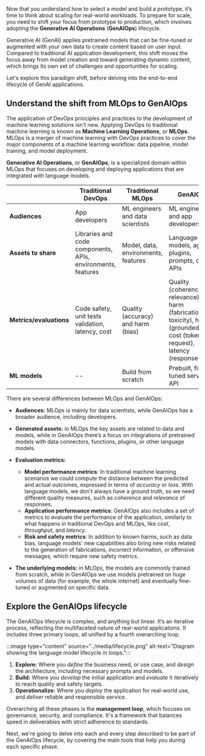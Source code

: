 Now that you understand how to select a model and build a prototype, it’s time to think about scaling for real-world workloads. To prepare for scale, you need to shift your focus from prototype to production, which involves adopting the **Generative AI Operations** (**GenAIOps**) lifecycle.

Generative AI (GenAI) applies pretrained models that can be fine-tuned or augmented with your own data to create content based on user input. Compared to traditional AI application development, this shift moves the focus away from model creation and toward generating dynamic content, which brings its own set of challenges and opportunities for scaling.

Let's explore this paradigm shift, before delving into the end-to-end lifecycle of GenAI applications.

## Understand the shift from MLOps to GenAIOps

The application of DevOps principles and practices to the development of machine learning solutions isn't new. Applying DevOps to traditional machine learning is known as **Machine Learning Operations**, or **MLOps**. MLOps is a merger of machine learning with DevOps practices to cover the major components of a machine learning workflow: data pipeline, model training, and model deployment.

**Generative AI Operations**, or **GenAIOps**, is a specialized domain within MLOps that focuses on developing and deploying applications that are integrated with language models.

|   | Traditional DevOps | Traditional MLOps| GenAIOps|
|---|---|---|---|
|**Audiences**| App developers|ML engineers and data scientists| ML engineers and app developers|
|**Assets to share**|Libraries and code components, APIs, environments, features|Model, data, environments, features| Language models, agents, plugins, prompts, chains, APIs|
|**Metrics/evaluations**| Code safety, unit tests validation, latency, cost| Quality (accuracy) and harm (bias)|Quality (coherence, relevance), harm (fabrications, toxicity), honest (groundedness), cost (token per request), latency (response time)|
|**ML models**| -- | Build from scratch|Prebuilt, fine-tuned serves as API|

There are several differences between MLOps and GenAIOps:​

- **Audiences:** MLOps is mainly for data scientists, while GenAIOps has a broader audience, including developers.​​
- **Generated assets:** in MLOps the key assets are related to data and models, while in GenAIOps there’s a focus on integrations of pretrained models with data connectors, functions, plugins, or other language models.
- **Evaluation metrics:**

    - **Model performance metrics**: In traditional machine learning scenarios we could compute the distance between the predicted and actual outcomes, expressed in terms of *accuracy* or *loss*. With language models, we don't always have a ground truth, so we need different quality measures, such as *coherence* and *relevance* of responses.
    - **Application performance metrics**:​ GenAIOps also includes a set of metrics to evaluate the performance of the application, similarly to what happens in traditional DevOps and MLOps, like *cost*, *throughput*, and *latency*.
    - **Risk and safety metrics**: In addition to known harms, such as data bias, language models' new capabilities also bring new risks related to the generation of fabrications, incorrect information, or offensive messages, which require new safety metrics.

- **The underlying models:** in MLOps, the models are commonly trained from scratch, while in GenAIOps we use models pretrained​ on huge volumes of data (for example, the whole internet) and eventually fine-tuned or augmented on specific data.​

## Explore the GenAIOps lifecycle

The GenAIOps lifecycle is complex, and anything but linear. It’s an iterative process, reflecting the multifaceted nature of real-world applications. It includes three primary loops, all unified by a fourth overarching loop.

:::image type="content" source="../media/lifecycle.png" alt-text="Diagram showing the language model lifecycle in loops.":::

1. **Explore:** Where you *define* the business need, or use case, and *design* the architecture, including necessary prompts and models.
2. **Build:** Where you *develop* the initial application and *evaluate* it iteratively to reach quality and safety targets.
3. **Operationalize:** Where you *deploy* the application for real-world use, and *deliver* reliable and responsible service.

Overarching all these phases is the **management loop**, which focuses on governance, security, and compliance. It's a framework that balances speed in deliverables with strict adherence to standards.

Next, we're going to delve into each and every step described to be part of the GenAIOps lifecycle, by covering the main tools that help you during each specific phase.
